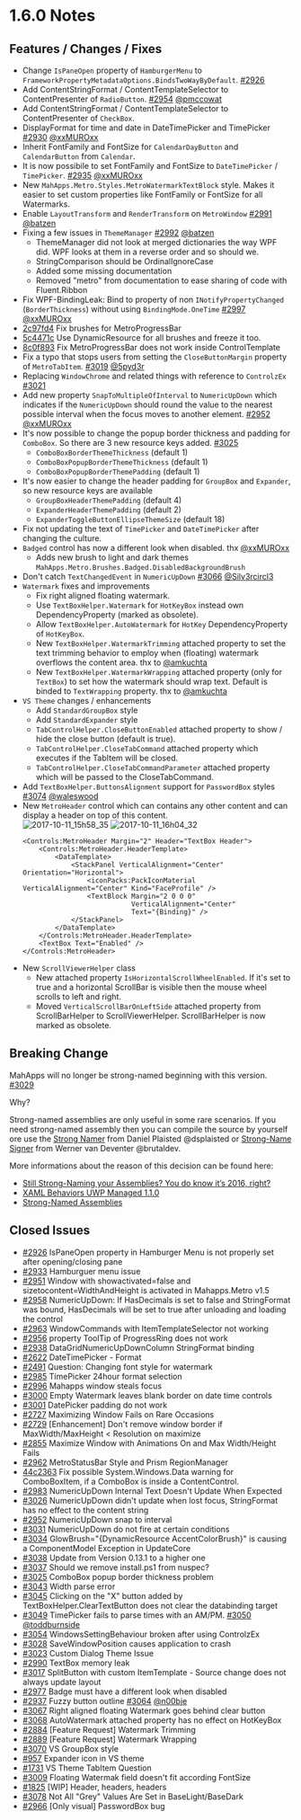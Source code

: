 # 1.6.0 Notes

## Features / Changes / Fixes

- Change `IsPaneOpen` property of `HamburgerMenu` to `FrameworkPropertyMetadataOptions.BindsTwoWayByDefault`. [#2926](https://github.com/MahApps/MahApps.Metro/issues/2926)
- Add ContentStringFormat / ContentTemplateSelector to ContentPresenter of `RadioButton`. [#2954](https://github.com/MahApps/MahApps.Metro/pull/2954) [@pmccowat](https://github.com/pmccowat)
- Add ContentStringFormat / ContentTemplateSelector to ContentPresenter of `CheckBox`.
- DisplayFormat for time and date in DateTimePicker and TimePicker [#2930](https://github.com/MahApps/MahApps.Metro/pull/2930) [@xxMUROxx](https://github.com/xxMUROxx)
- Inherit FontFamily and FontSize for `CalendarDayButton` and `CalendarButton` from `Calendar`.
- It is now possibile to set FontFamily and FontSize to `DateTimePicker` / `TimePicker`. [#2935](https://github.com/MahApps/MahApps.Metro/pull/2935) [@xxMUROxx](https://github.com/xxMUROxx)
- New `MahApps.Metro.Styles.MetroWatermarkTextBlock` style. Makes it easier to set custom properties like FontFamily or FontSize for all Watermarks.
- Enable `LayoutTransform` and `RenderTransform` on `MetroWindow` [#2991](https://github.com/MahApps/MahApps.Metro/pull/2991) [@batzen](https://github.com/batzen)
- Fixing a few issues in `ThemeManager` [#2992](https://github.com/MahApps/MahApps.Metro/pull/2992) [@batzen](https://github.com/batzen)
  + ThemeManager did not look at merged dictionaries the way WPF did. WPF looks at them in a reverse order and so should we.
  + StringComparison should be OrdinalIgnoreCase
  + Added some missing documentation
  + Removed "metro" from documentation to ease sharing of code with Fluent.Ribbon
- Fix WPF-BindingLeak: Bind to property of non `INotifyPropertyChanged` (`BorderThickness`) without using `BindingMode.OneTime` [#2997](https://github.com/MahApps/MahApps.Metro/pull/2997) [@xxMUROxx](https://github.com/xxMUROxx)
- [2c97fd4](https://github.com/MahApps/MahApps.Metro/commit/2c97fd4e14a295b6d00a24043609d475686b41d9) Fix brushes for MetroProgressBar
- [5c4471c](https://github.com/MahApps/MahApps.Metro/commit/5c4471c3a4922294662815d02ca005d9ed06d3d9) Use DynamicResource for all brushes and freeze it too.
- [8c0f893](https://github.com/MahApps/MahApps.Metro/commit/8c0f893f45748b558afd6557caa8883a779ffb7e) Fix MetroProgressBar does not work inside ControlTemplate
- Fix a typo that stops users from setting the `CloseButtonMargin` property of `MetroTabItem`. [#3019](https://github.com/MahApps/MahApps.Metro/pull/3019) [@5pyd3r](https://github.com/5pyd3r)
- Replacing `WindowChrome` and related things with reference to `ControlzEx` [#3021](https://github.com/MahApps/MahApps.Metro/pull/3021)
- Add new property `SnapToMultipleOfInterval` to `NumericUpDown` which indicates if the `NumericUpDown` should round the value to the nearest possible interval when the focus moves to another element. [#2952](https://github.com/MahApps/MahApps.Metro/issues/2952) [@xxMUROxx](https://github.com/xxMUROxx)
- It's now possible to change the popup border thickness and padding for `ComboBox`. So there are 3 new resource keys added. [#3025](https://github.com/MahApps/MahApps.Metro/issues/3025)
  + `ComboBoxBorderThemeThickness` (default 1)
  + `ComboBoxPopupBorderThemeThickness` (default 1)
  + `ComboBoxPopupBorderThemePadding` (default 1)
- It's now easier to change the header padding for `GroupBox` and `Expander`, so new resource keys are available
  + `GroupBoxHeaderThemePadding` (default 4)
  + `ExpanderHeaderThemePadding` (default 2)
  + `ExpanderToggleButtonEllipseThemeSize` (default 18)
- Fix not updating the text of `TimePicker` and `DateTimePicker` after changing the culture.
- `Badged` control has now a different look when disabled. thx [@xxMUROxx](https://github.com/xxMUROxx)
  + Adds new brush to light and dark themes `MahApps.Metro.Brushes.Badged.DisabledBackgroundBrush`
- Don't catch `TextChangedEvent` in `NumericUpDown` [#3066](https://github.com/MahApps/MahApps.Metro/pull/3066) [@Silv3rcircl3](https://github.com/Silv3rcircl3)
- `Watermark` fixes and improvements
	+ Fix right aligned floating watermark.
	+ Use `TextBoxHelper.Watermark` for `HotKeyBox` instead own DependencyProperty (marked as obsolete).
	+ Allow `TextBoxHelper.AutoWatermark` for `HotKey` DependencyProperty of `HotKeyBox`.
	+ New `TextBoxHelper.WatermarkTrimming` attached property to set the text trimming behavior to employ when (floating) watermark overflows the content area. thx to [@amkuchta](https://github.com/amkuchta)
	+ New `TextBoxHelper.WatermarkWrapping` attached property (only for `TextBox`) to set how the watermark should wrap text. Default is binded to `TextWrapping` property. thx to [@amkuchta](https://github.com/amkuchta)
- `VS Theme` changes / enhancements
	+ Add `StandardGroupBox` style
	+ Add `StandardExpander` style
	+ `TabControlHelper.CloseButtonEnabled` attached property to show / hide the close button (default is true).
	+ `TabControlHelper.CloseTabCommand` attached property which executes if the TabItem will be closed.
	+ `TabControlHelper.CloseTabCommandParameter` attached property which will be passed to the CloseTabCommand.
- Add `TextBoxHelper.ButtonsAlignment` support for `PasswordBox` styles [#3074](https://github.com/MahApps/MahApps.Metro/pull/3074) [@waleswood](https://github.com/waleswood)
- New `MetroHeader` control which can contains any other content and can display a header on top of this content.  
![2017-10-11_15h58_35](https://user-images.githubusercontent.com/658431/31484999-a22c6650-af32-11e7-95e1-17f3aa3987b6.png)
![2017-10-11_16h04_32](https://user-images.githubusercontent.com/658431/31485003-a52f7db0-af32-11e7-8963-b13b0da95b85.png)  
	```
	<Controls:MetroHeader Margin="2" Header="TextBox Header">
	    <Controls:MetroHeader.HeaderTemplate>
	        <DataTemplate>
	            <StackPanel VerticalAlignment="Center" Orientation="Horizontal">
	                <iconPacks:PackIconMaterial VerticalAlignment="Center" Kind="FaceProfile" />
	                <TextBlock Margin="2 0 0 0"
	                           VerticalAlignment="Center"
	                           Text="{Binding}" />
	            </StackPanel>
	        </DataTemplate>
	    </Controls:MetroHeader.HeaderTemplate>
	    <TextBox Text="Enabled" />
	</Controls:MetroHeader>
	```
- New `ScrollViewerHelper` class
	+ New attached property `IsHorizontalScrollWheelEnabled`. If it's set to true and a horizontal ScrollBar is visible then the mouse wheel scrolls to left and right.
	+ Moved `VerticalScrollBarOnLeftSide` attached property from ScrollBarHelper to ScrollViewerHelper. ScrollBarHelper is now marked as obsolete.

## Breaking Change

MahApps will no longer be strong-named beginning with this version. [#3029](https://github.com/MahApps/MahApps.Metro/issues/3029)

Why?

Strong-named assemblies are only useful in some rare scenarios. If you need strong-named assembly then you can compile the source by yourself ore use the [Strong Namer](https://github.com/dsplaisted/strongnamer) from Daniel Plaisted @dsplaisted or [Strong-Name Signer](https://github.com/brutaldev/StrongNameSigner) from Werner van Deventer @brutaldev.

More informations about the reason of this decision can be found here:

- [Still Strong-Naming your Assemblies? You do know it’s 2016, right?](https://www.pedrolamas.com/2016/03/01/still-strong-naming-your-assemblies-you-do-know-its-2016-right/)
- [XAML Behaviors UWP Managed 1.1.0](https://www.pedrolamas.com/2016/02/23/xaml-behaviors-uwp-managed-1-1-0/)
- [Strong-Named Assemblies](https://docs.microsoft.com/en-us/dotnet/framework/app-domains/strong-named-assemblies)

## Closed Issues

- [#2926](https://github.com/MahApps/MahApps.Metro/issues/2926) IsPaneOpen property in Hamburger Menu is not properly set after opening/closing pane
- [#2933](https://github.com/MahApps/MahApps.Metro/issues/2933) Hamburguer menu issue
- [#2951](https://github.com/MahApps/MahApps.Metro/issues/2951) Window with showactivated=false and sizetocontent=WidthAndHeight is activated in Mahapps.Metro v1.5
- [#2958](https://github.com/MahApps/MahApps.Metro/issues/2958) NumericUpDown: If HasDecimals is set to false and StringFormat was bound, HasDecimals will be set to true after unloading and loading the control
- [#2963](https://github.com/MahApps/MahApps.Metro/issues/2963) WindowCommands with ItemTemplateSelector not working
- [#2956](https://github.com/MahApps/MahApps.Metro/issues/2956) property ToolTip of ProgressRing does not work
- [#2938](https://github.com/MahApps/MahApps.Metro/issues/2938) DataGridNumericUpDownColumn StringFormat binding
- [#2622](https://github.com/MahApps/MahApps.Metro/issues/2622) DateTimePicker - Format
- [#2491](https://github.com/MahApps/MahApps.Metro/issues/2491) Question: Changing font style for watermark
- [#2985](https://github.com/MahApps/MahApps.Metro/issues/2985) TimePicker 24hour format selection
- [#2996](https://github.com/MahApps/MahApps.Metro/issues/2996) Mahapps window steals focus
- [#3000](https://github.com/MahApps/MahApps.Metro/issues/3000) Empty Watermark leaves blank border on date time controls
- [#3001](https://github.com/MahApps/MahApps.Metro/issues/3001) DatePicker padding do not work
- [#2727](https://github.com/MahApps/MahApps.Metro/issues/2727) Maximizing Window Fails on Rare Occasions
- [#2729](https://github.com/MahApps/MahApps.Metro/issues/2729) [Enhancement] Don't remove window border if MaxWidth/MaxHeight < Resolution on maximize
- [#2855](https://github.com/MahApps/MahApps.Metro/issues/2855) Maximize Window with Animations On and Max Width/Height Fails
- [#2962](https://github.com/MahApps/MahApps.Metro/issues/2962) MetroStatusBar Style and Prism RegionManager
- [44c2363](https://github.com/MahApps/MahApps.Metro/commit/44c236374c2393f70338b4bdcc28050e9e7e03f4) Fix possible System.Windows.Data warning for ComboBoxItem, if a ComboBox is inside a ContentControl.
- [#2983](https://github.com/MahApps/MahApps.Metro/issues/2983) NumericUpDown Internal Text Doesn't Update When Expected
- [#3026](https://github.com/MahApps/MahApps.Metro/issues/3026) NumericUpDown didn't update when lost focus, StringFormat has no effect to the content string
- [#2952](https://github.com/MahApps/MahApps.Metro/issues/2952) NumericUpDown snap to interval
- [#3031](https://github.com/MahApps/MahApps.Metro/issues/3031) NumericUpDown do not fire at certain conditions
- [#3034](https://github.com/MahApps/MahApps.Metro/issues/3034) GlowBrush="{DynamicResource AccentColorBrush}" is causing a ComponentModel Exception in UpdateCore
- [#3038](https://github.com/MahApps/MahApps.Metro/issues/3038) Update from Version 0.13.1 to a higher one
- [#3037](https://github.com/MahApps/MahApps.Metro/issues/3037) Should we remove install.ps1 from nuspec?
- [#3025](https://github.com/MahApps/MahApps.Metro/issues/3025) ComboBox popup border thickness problem
- [#3043](https://github.com/MahApps/MahApps.Metro/issues/3043) Width parse error
- [#3045](https://github.com/MahApps/MahApps.Metro/issues/3045) Clicking on the "X" button added by TextBoxHelper.ClearTextButton does not clear the databinding target
- [#3049](https://github.com/MahApps/MahApps.Metro/issues/3049) TimePicker fails to parse times with an AM/PM. [#3050](https://github.com/MahApps/MahApps.Metro/pull/3050) [@toddburnside](https://github.com/toddburnside)
- [#3054](https://github.com/MahApps/MahApps.Metro/issues/3054) WindowsSettingBehaviour broken after using ControlzEx
- [#3028](https://github.com/MahApps/MahApps.Metro/issues/3028) SaveWindowPosition causes application to crash
- [#3023](https://github.com/MahApps/MahApps.Metro/issues/3023) Custom Dialog Theme Issue
- [#2990](https://github.com/MahApps/MahApps.Metro/issues/2990) TextBox memory leak
- [#3017](https://github.com/MahApps/MahApps.Metro/issues/3017) SplitButton with custom ItemTemplate - Source change does not always update layout
- [#2977](https://github.com/MahApps/MahApps.Metro/issues/2977) Badge must have a different look when disabled
- [#2937](https://github.com/MahApps/MahApps.Metro/issues/2937) Fuzzy button outline [#3064](https://github.com/MahApps/MahApps.Metro/pull/3064) [@n00bje](https://github.com/n00bje)
- [#3067](https://github.com/MahApps/MahApps.Metro/issues/3067) Right aligned floating Watermark goes behind clear button
- [#3068](https://github.com/MahApps/MahApps.Metro/issues/3068) AutoWatermark attached property has no effect on HotKeyBox
- [#2884](https://github.com/MahApps/MahApps.Metro/issues/2884) [Feature Request] Watermark Trimming
- [#2889](https://github.com/MahApps/MahApps.Metro/issues/2889) [Feature Request] Watermark Wrapping
- [#3070](https://github.com/MahApps/MahApps.Metro/issues/3070) VS GroupBox style
- [#957](https://github.com/MahApps/MahApps.Metro/issues/957) Expander icon in VS theme
- [#1731](https://github.com/MahApps/MahApps.Metro/issues/1731) VS Theme TabItem Question
- [#3009](https://github.com/MahApps/MahApps.Metro/issues/3009) Floating Watermak field doesn't fit according FontSize
- [#1825](https://github.com/MahApps/MahApps.Metro/pull/1825) [WIP] Header, headers, headers
- [#3078](https://github.com/MahApps/MahApps.Metro/issues/3078) Not All "Grey" Values Are Set in BaseLight/BaseDark
- [#2966](https://github.com/MahApps/MahApps.Metro/issues/2966) [Only visual] PasswordBox bug
